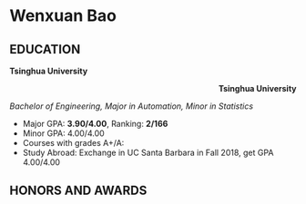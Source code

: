 # Wenxuan Bao

## EDUCATION

<p align="left"><strong>Tsinghua University</strong></p>
<p align="right"><strong>Tsinghua University</strong></p>



*Bachelor of Engineering, Major in Automation, Minor in Statistics*

- Major GPA: **3.90/4.00**, Ranking: **2/166**
- Minor GPA: 4.00/4.00
- Courses with grades A+/A: 
- Study Abroad: Exchange in UC Santa Barbara in Fall 2018, get GPA 4.00/4.00

## HONORS AND AWARDS

